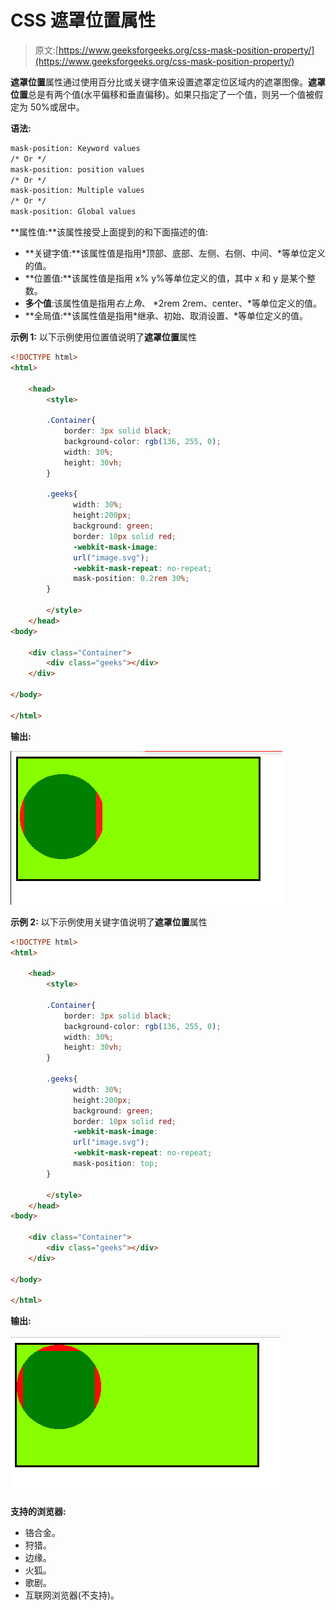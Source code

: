 # CSS 遮罩位置属性

> 原文:[https://www.geeksforgeeks.org/css-mask-position-property/](https://www.geeksforgeeks.org/css-mask-position-property/)

**遮罩位置**属性通过使用百分比或关键字值来设置遮罩定位区域内的遮罩图像。**遮罩位置**总是有两个值(水平偏移和垂直偏移)。如果只指定了一个值，则另一个值被假定为 50%或居中。

**语法:**

```html
mask-position: Keyword values
/* Or */
mask-position: position values
/* Or */
mask-position: Multiple values
/* Or */
mask-position: Global values
```

**属性值:**该属性接受上面提到的和下面描述的值:

*   **关键字值:**该属性值是指用*顶部、底部、左侧、右侧、中间、*等单位定义的值。
*   **位置值:**该属性值是指用 x% y%等单位定义的值，其中 x 和 y 是某个整数。
*   **多个值**:该属性值是指用*右上角*、 *2rem 2rem、center、*等单位定义的值。
*   **全局值:**该属性值是指用*继承、初始、取消设置、*等单位定义的值。

**示例 1:** 以下示例使用位置值说明了**遮罩位置**属性

```html
<!DOCTYPE html>
<html>

    <head>
        <style>

        .Container{
            border: 3px solid black;
            background-color: rgb(136, 255, 0);
            width: 30%;
            height: 30vh;
        }

        .geeks{
              width: 30%;
              height:200px;
              background: green;
              border: 10px solid red;
              -webkit-mask-image: 
              url("image.svg");
              -webkit-mask-repeat: no-repeat;
              mask-position: 0.2rem 30%;
        }

        </style>
    </head>
<body>

    <div class="Container">
        <div class="geeks"></div>
    </div>

</body>

</html>
```

**输出:**

![](img/91a684ac2386a33580d96aa23a469abf.png)

**示例 2:** 以下示例使用关键字值说明了**遮罩位置**属性

```html
<!DOCTYPE html>
<html>

    <head>
        <style>

        .Container{
            border: 3px solid black;
            background-color: rgb(136, 255, 0);
            width: 30%;
            height: 30vh;
        }

        .geeks{
              width: 30%;
              height:200px;
              background: green;
              border: 10px solid red;
              -webkit-mask-image: 
              url("image.svg");
              -webkit-mask-repeat: no-repeat;
              mask-position: top;
        }

        </style>
    </head>
<body>

    <div class="Container">
        <div class="geeks"></div>
    </div>

</body>

</html>
```

**输出:**

![](img/34addd7b822dfae10a398da4dec1b7a7.png)

**支持的浏览器:**

*   铬合金。
*   狩猎。
*   边缘。
*   火狐。
*   歌剧。
*   互联网浏览器(不支持)。